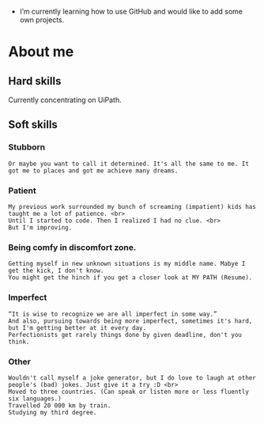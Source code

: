 
- I’m currently learning how to use GitHub and would like to add some own projects.

<!--

-->
# About me

## Hard skills
  Currently concentrating on UiPath. 
  
## Soft skills

  ### Stubborn
    Or maybe you want to call it determined. It's all the same to me. It got me to places and got me achieve many dreams. 
  
 ### Patient
    My previous work surrounded my bunch of screaming (impatient) kids has taught me a lot of patience. <br>
    Until I started to code. Then I realized I had no clue. <br>
    But I'm improving.
  
  ### Being comfy in discomfort zone. 
    Getting myself in new unknown situations is my middle name. Mabye I get the kick, I don't know. 
    You might get the hinch if you get a closer look at MY PATH (Resume). 

 ### Imperfect
    “It is wise to recognize we are all imperfect in some way.”
    And also, pursuing towards being more imperfect, sometimes it's hard, but I'm getting better at it every day. 
    Perfectionists get rarely things done by given deadline, don't you think. 

 ### Other
    Wouldn't call myself a joke generator, but I do love to laugh at other people's (bad) jokes. Just give it a try :D <br>
    Moved to three countries. (Can speak or listen more or less fluently six languages.)
    Travelled 20 000 km by train. 
    Studying my third degree. 
 
